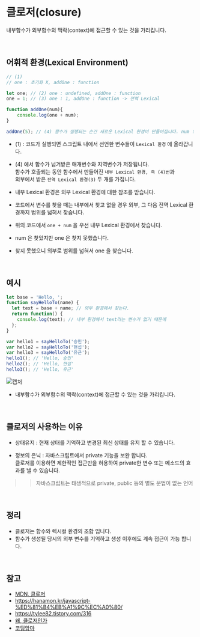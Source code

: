 # 클로저(closure)

내부함수가 외부함수의 맥락(context)에 접근할 수 있는 것을 가리킵니다.

<br>

## 어휘적 환경(Lexical Environment)
```js
// (1)
// one : 초기화 X, addOne : function

let one; // (2) one : undefined, addOne : function
one = 1; // (3) one : 1, addOne : function -> 전역 Lexical

function addOne(num){
    console.log(one + num);
}

addOne(5); // (4) 함수가 실행되는 순간 새로운 Lexical 환경이 만들어집니다. num : 5
```
- (1) : 코드가 실행되면 스크립트 내에서 선언한 변수들이 `Lexical 환경` 에 올라갑니다.
     
- (4) 에서 함수가 넘겨받은 매개변수와 지역변수가 저장됩니다. <br>
함수가 호출되는 동안 함수에서 만들어진 `내부 Lexical 환경, 즉 (4)번`과 <br>
외부에서 받은 `전역 Lexical 환경(3)` 두 개를 가집니다.

- 내부 Lexical 환경은 외부 Lexical 환경에 대한 참조를 받습니다.
- 코드에서 변수를 찾을 때는 내부에서 찾고 없을 경우 외부, 그 다음 전역 Lexical 환경까지 범위를 넓혀서 찾습니다.

- 위의 코드에서 `one + num` 을 우선 내부 Lexical 환경에서 찾습니다.
- num 은 찾았지만 one 은 찾지 못했습니다.
- 찾지 못했으니 외부로 범위를 넓혀서 one 을 찾습니다.

<br>

## 예시 
```js
let base = 'Hello, ';
function sayHelloTo(name) {
  let text = base + name; // 외부 환경에서 찾는다.
  return function() {
    console.log(text); // 내부 환경에서 text라는 변수가 없기 떄문에
  };
}

var hello1 = sayHelloTo('승민');
var hello2 = sayHelloTo('현섭');
var hello3 = sayHelloTo('유근');
hello1(); // 'Hello, 승민'
hello2(); // 'Hello, 현섭'
hello3(); // 'Hello, 유근'
```
![캡처](https://user-images.githubusercontent.com/87301268/160283727-31b57508-dd0c-4142-8c08-c41b4bcf008d.JPG)

- 내부함수가 외부함수의 맥락(context)에 접근할 수 있는 것을 가리킵니다.

<br>

## 클로저의 사용하는 이유
- 상태유지 : 현재 상태를 기억하고 변경된 최신 상태를 유지 할 수 있습니다.

- 정보의 은닉 : 자바스크립트에서 private 기능을 보완 합니다. <br>
클로저를 이용하면 제한적인 접근만을 허용하여 private한 변수 또는 메소드의 효과를 낼 수 있습니다.
>> 자바스크립트는 태생적으로 private, public 등의 별도 문법이 없는 언어


<br>

## 정리
- 클로저는 함수와 렉시컬 환경의 조합 입니다.
- 함수가 생성될 당시의 외부 변수를 기억하고 생성 이후에도 계속 접근이 가능 합니다.


<br>

## 참고
- [MDN, 클로저](https://developer.mozilla.org/ko/docs/Web/JavaScript/Closures)
- https://hanamon.kr/javascript-%ED%81%B4%EB%A1%9C%EC%A0%80/
- https://tylee82.tistory.com/316
- [왜, 클로저인가](https://velog.io/@mygomi/TIL-75-JS-Closure-%ED%81%B4%EB%A1%9C%EC%A0%80%EB%8A%94-%EC%99%9C-%ED%81%B4%EB%A1%9C%EC%A0%80%EC%9D%B8%EA%B0%80)
- [코딩앙마](https://www.youtube.com/watch?v=tpl2oXQkGZs&list=PLZKTXPmaJk8JZ2NAC538UzhY_UNqMdZB4&index=11)